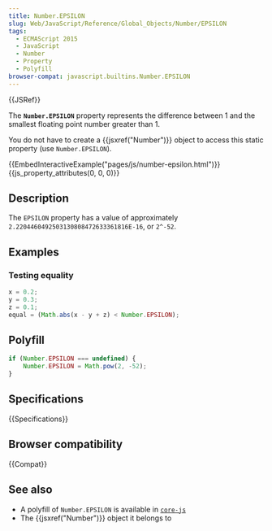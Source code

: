 ```yaml
---
title: Number.EPSILON
slug: Web/JavaScript/Reference/Global_Objects/Number/EPSILON
tags:
  - ECMAScript 2015
  - JavaScript
  - Number
  - Property
  - Polyfill
browser-compat: javascript.builtins.Number.EPSILON
---
```

{{JSRef}}

The **`Number.EPSILON`** property represents the difference between 1 and the
smallest floating point number greater than 1.

You do not have to create a {{jsxref("Number")}} object to access this
static property (use `Number.EPSILON`).

{{EmbedInteractiveExample("pages/js/number-epsilon.html")}}{{js_property_attributes(0, 0, 0)}}

## Description

The `EPSILON` property has a value of approximately
`2.2204460492503130808472633361816E-16`, or `2^-52`.

## Examples

### Testing equality

```js
x = 0.2;
y = 0.3;
z = 0.1;
equal = (Math.abs(x - y + z) < Number.EPSILON);
```

## Polyfill

```js
if (Number.EPSILON === undefined) {
    Number.EPSILON = Math.pow(2, -52);
}
```

## Specifications

{{Specifications}}

## Browser compatibility

{{Compat}}

## See also

- A polyfill of `Number.EPSILON` is available in
  [`core-js`](https://github.com/zloirock/core-js#ecmascript-number)
- The {{jsxref("Number")}} object it belongs to
